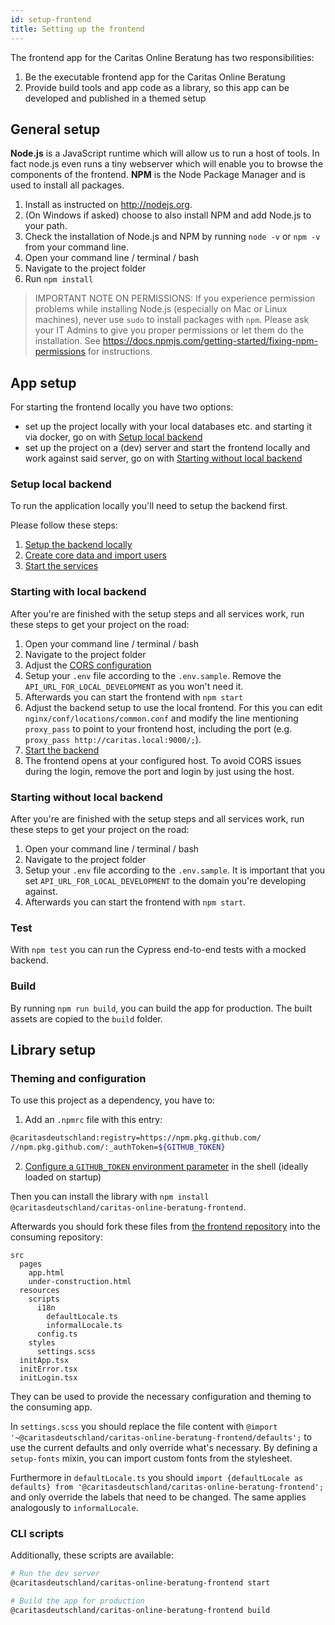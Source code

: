 ```yaml
---
id: setup-frontend
title: Setting up the frontend
---
```


The frontend app for the Caritas Online Beratung has two responsibilities:

1. Be the executable frontend app for the Caritas Online Beratung
2. Provide build tools and app code as a library, so this app can be developed and published in a themed setup

## General setup

**Node.js** is a JavaScript runtime which will allow us to run a host of tools. In fact node.js even runs a tiny webserver which will enable you to browse the components of the frontend.
**NPM** is the Node Package Manager and is used to install all packages.

1. Install as instructed on <http://nodejs.org>.
2. (On Windows if asked) choose to also install NPM and add Node.js to your path.
3. Check the installation of Node.js and NPM by running `node -v` or `npm -v` from your command line.
4. Open your command line / terminal / bash
5. Navigate to the project folder
6. Run `npm install`

> IMPORTANT NOTE ON PERMISSIONS: If you experience permission problems while installing Node.js (especially on Mac or Linux machines), never use `sudo` to install packages with `npm`.
> Please ask your IT Admins to give you proper permissions or let them do the installation. See <https://docs.npmjs.com/getting-started/fixing-npm-permissions> for instructions.

## App setup

For starting the frontend locally you have two options:

- set up the project locally with your local databases etc. and starting it via docker, go on with [Setup local backend](setup-frontend#setup-local-backend)
- set up the project on a (dev) server and start the frontend locally and work against said server, go on with [Starting without local backend](setup-frontend#starting-without-local-backend)

### Setup local backend

To run the application locally you'll need to setup the backend first.

Please follow these steps:

1. [Setup the backend locally](../backend/install-and-running-locally)
2. [Create core data and import users](../backend/create-core-data-import-users)
3. [Start the services](../backend/starting-and-stopping-the-services)

### Starting with local backend

After you're are finished with the setup steps and all services work, run these steps to get your project on the road:

1. Open your command line / terminal / bash
2. Navigate to the project folder
3. Adjust the [CORS configuration](../backend/cors-configuration)
4. Setup your `.env` file according to the `.env.sample`. Remove the `API_URL_FOR_LOCAL_DEVELOPMENT` as you won't need it.
5. Afterwards you can start the frontend with `npm start`
6. Adjust the backend setup to use the local frontend. For this you can edit `nginx/conf/locations/common.conf` and modify the line mentioning `proxy_pass` to point to your frontend host, including the port (e.g. `proxy_pass http://caritas.local:9000/;`).
7. [Start the backend](../backend/starting-and-stopping-the-services)
8. The frontend opens at your configured host. To avoid CORS issues during the login, remove the port and login by just using the host.

### Starting without local backend

After you're are finished with the setup steps and all services work, run these steps to get your project on the road:

1. Open your command line / terminal / bash
2. Navigate to the project folder
3. Setup your `.env` file according to the `.env.sample`. It is important that you set `API_URL_FOR_LOCAL_DEVELOPMENT` to the domain you're developing against.
4. Afterwards you can start the frontend with `npm start`.

### Test

With `npm test` you can run the Cypress end-to-end tests with a mocked backend.

### Build

By running `npm run build`, you can build the app for production. The built assets are copied to the `build` folder.

## Library setup

### Theming and configuration

To use this project as a dependency, you have to:

1. Add an `.npmrc` file with this entry:

```bash
@caritasdeutschland:registry=https://npm.pkg.github.com/
//npm.pkg.github.com/:_authToken=${GITHUB_TOKEN}
```

2. [Configure a `GITHUB_TOKEN` environment parameter](https://docs.github.com/en/github/authenticating-to-github/creating-a-personal-access-token) in the shell (ideally loaded on startup)

Then you can install the library with `npm install @caritasdeutschland/caritas-online-beratung-frontend`.

Afterwards you should fork these files from [the frontend repository](https://github.com/CaritasDeutschland/caritas-onlineBeratung-frontend) into the consuming repository:

```
src
  pages
    app.html
    under-construction.html
  resources
    scripts
      i18n
        defaultLocale.ts
        informalLocale.ts
      config.ts
    styles
      settings.scss
  initApp.tsx
  initError.tsx
  initLogin.tsx
```

They can be used to provide the necessary configuration and theming to the consuming app.

In `settings.scss` you should replace the file content with `@import '~@caritasdeutschland/caritas-online-beratung-frontend/defaults';` to use the current defaults and only override what's necessary. By defining a `setup-fonts` mixin, you can import custom fonts from the stylesheet.

Furthermore in `defaultLocale.ts` you should `import {defaultLocale as defaults} from '@caritasdeutschland/caritas-online-beratung-frontend';` and only override the labels that need to be changed. The same applies analogously to `informalLocale`.

### CLI scripts

Additionally, these scripts are available:

```sh
# Run the dev server
@caritasdeutschland/caritas-online-beratung-frontend start

# Build the app for production
@caritasdeutschland/caritas-online-beratung-frontend build
```
